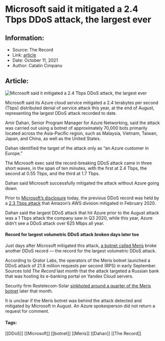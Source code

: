 # Microsoft said it mitigated a 2.4 Tbps DDoS attack, the largest ever
### 

## Information:
+ Source: The Record
+ Link: [article](https://therecord.media/microsoft-said-it-mitigated-a-2-4-tbps-ddos-attack-the-largest-ever/)
+ Date: October 11, 2021
+ Author: Catalin Cimpanu


## Article:
![Microsoft said it mitigated a 2.4 Tbps DDoS attack, the largest ever](https://therecord.media/wp-content/uploads/2021/10/Microsoft-DDoS.png)

Microsoft said its Azure cloud service mitigated a 2.4 terabytes per second (Tbps) distributed denial of service attack this year, at the end of August, representing the largest DDoS attack recorded to date.


Amir Dahan, Senior Program Manager for Azure Networking, said the attack was carried out using a botnet of approximately 70,000 bots primarily located across the Asia-Pacific region, such as Malaysia, Vietnam, Taiwan, Japan, and China, as well as the United States.


Dahan identified the target of the attack only as “an Azure customer in Europe.”


The Microsoft exec said the record-breaking DDoS attack came in three short waves, in the span of ten minutes, with the first at 2.4 Tbps, the second at 0.55 Tbps, and the third at 1.7 Tbps.


Dahan said Microsoft successfully mitigated the attack without Azure going down.


Prior to [Microsoft’s disclosure](https://azure.microsoft.com/en-us/blog/business-as-usual-for-azure-customers-despite-24-tbps-ddos-attack/) today, the previous DDoS record was held by a [2.3 Tbps attack](https://twitter.com/campuscodi/status/1273285258583121922) that Amazon’s AWS division mitigated in February 2020.


Dahan said the largest DDoS attack that hit Azure prior to the August attack was a 1 Tbps attack the company saw in Q3 2020, while this year, Azure didn’t see a DDoS attack over 625 Mbps all year.


#### Record for largest volumetric DDoS attack broken days later too


Just days after Microsoft mitigated this attack, [a botnet called Meris](https://therecord.media/meet-meris-the-new-250000-strong-ddos-botnet-terrorizing-the-internet/) broke another DDoS record — the record for the largest volumetric DDoS attack. 


According to Qrator Labs, the operators of the Meris botnet launched a DDoS attack of 21.8 million requests per second (RPS) in early September. Sources told *The Record* last month that the attack targeted a Russian bank that was hosting its e-banking portal on Yandex Cloud servers.


Security firm Rostelecom-Solar [sinkholed around a quarter of the Meris botnet](https://therecord.media/russian-security-firm-sinkholes-part-of-the-dangerous-meris-ddos-botnet/) later that month.


It is unclear if the Meris botnet was behind the attack detected and mitigated by Microsoft in August. An Azure spokesperson did not return a request for comment.





#### Tags:
[[DDoS]] [[Microsoft]] [[botnet]] [[Meris]] [[Dahan]] [[The Record]]
